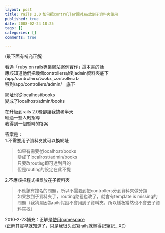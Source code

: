 ```yaml
---
layout: post
title: rails 2.0 如何把controller跟view放到子資料夾使用
published: true
date: 2008-02-24 18:25
tags: []
categories: []
comments: true

---
```



(最下面有補充正解)  
  
看過「ruby on rails專業網站案例實作」這本書的話  
應該知道他們把幾個controllers放到admin資料夾底下  
/app/controllers/books_controller.rb  
移到/app/controllers/admin/　底下  
  
網址也從localhost/books  
變成了localhost/admin/books  
  
在升級到rails 2.0後卻讓我搞老半天  
經過一些人的指導  
我得到一個暫時的答案  
  
答案是：  
1.不需要用子資料夾就可以換網址  

> 如果有需要從localhost/books  
> 變成了localhost/admin/books  
> 只要改routing即可達到目的  
> 但是routing的設定在此不提

  
2.不應該把程式檔案放在子資料夾  

> 不應該有撞名的問題，所以不需要到把controllers分到資料夾做分類  
> 如果放到子資料夾了，routing路徑也改了，就會有template is missing的問題（我猜是因為rails假設不會用到子資料夾，所以樣板當然也不會去子資料夾找）

  
  
2010-2-23補充：正解是[使用namespace][1]  
(正解其實早就知道了，只是我很久沒寫rails就懶得記筆記...XD)

[1]: http://guides.rubyonrails.org/routing.html